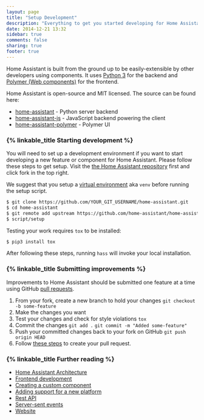 ```yaml
---
layout: page
title: "Setup Development"
description: "Everything to get you started developing for Home Assistant."
date: 2014-12-21 13:32
sidebar: true
comments: false
sharing: true
footer: true
---
```


Home Assistant is built from the ground up to be easily-extensible by other developers using components. It uses [Python 3](https://www.python.org/) for the backend and [Polymer (Web components)](https://www.polymer-project.org/) for the frontend.

Home Assistant is open-source and MIT licensed. The source can be found here:

 - [home-assistant](https://github.com/home-assistant/home-assistant) - Python server backend
 - [home-assistant-js](https://github.com/home-assistant/home-assistant-js) - JavaScript backend powering the client
 - [home-assistant-polymer](https://github.com/home-assistant/home-assistant-polymer) - Polymer UI

### {% linkable_title Starting development %}

You will need to set up a development environment if you want to start developing a new feature or component for Home Assistant. Please follow these steps to get setup.
Visit the [the Home Assistant repository](https://github.com/home-assistant/home-assistant) first and click fork in the top right.

We suggest that you setup a [virtual environment](https://docs.python.org/3.4/library/venv.html) aka `venv` before running the setup script.

```bash
$ git clone https://github.com/YOUR_GIT_USERNAME/home-assistant.git
$ cd home-assistant
$ git remote add upstream https://github.com/home-assistant/home-assistant.git
$ script/setup
```

Testing your work requires `tox` to be installed:

```bash
$ pip3 install tox
```

After following these steps, running `hass` will invoke your local installation.

### {% linkable_title Submitting improvements %}

Improvements to Home Assistant should be submitted one feature at a time using GitHub [pull requests](https://help.github.com/articles/using-pull-requests).

 1. From your fork, create a new branch to hold your changes
    `git checkout -b some-feature`
 2. Make the changes you want
 3. Test your changes and check for style violations
    `tox`
 4. Commit the changes
    `git add .`
    `git commit -m "Added some-feature"`
 5. Push your committed changes back to your fork on GitHub
    `git push origin HEAD`
 6. Follow [these steps](https://help.github.com/articles/creating-a-pull-request/) to create your pull request.


### {% linkable_title Further reading %}

- [Home Assistant Architecture](/developers/architecture/)
- [Frontend development](/developers/frontend/)
- [Creating a custom component](/developers/creating_components/)
- [Adding support for a new platform](/developers/add_new_platform/)
- [Rest API](/developers/api/)
- [Server-sent events](/developers/server_sent_events/)
- [Website](/developers/website/)


